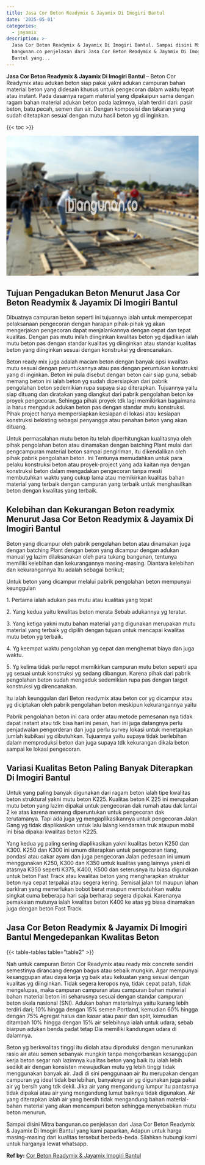 ```yaml
---
title: Jasa Cor Beton Readymix & Jayamix Di Imogiri Bantul
date: '2025-05-01'
categories:
  - jayamix
description: >-
  Jasa Cor Beton Readymix & Jayamix Di Imogiri Bantul. Sampai disini Mitra
  bangunan.co penjelasan dari Jasa Cor Beton Readymix & Jayamix Di Imogiri
  Bantul yang...
---
```


**Jasa Cor Beton Readymix & Jayamix Di Imogiri Bantul** – Beton Cor Readymix atau adukan beton siap pakai yakni adukan campuran bahan material beton yang didesain khusus untuk pengecoran dalam waktu tepat atau instant. Pada dasarnya ragam material yang dipakaipun sama dengan ragam bahan material adukan beton pada lazimnya, ialah terdiri dari: pasir beton, batu pecah, semen dan air. Dengan komposisi dan takaran yang sudah ditetapkan sesuai dengan mutu hasil beton yg di inginkan.

{{< toc >}}

![Jasa Cor Beton Readymix & Jayamix Di Imogiri Bantul](/images/jasa-cor-readymix-08.png)

## Tujuan Pengadukan Beton Menurut Jasa Cor Beton Readymix & Jayamix Di Imogiri Bantul

Dibuatnya campuran beton seperti ini tujuannya ialah untuk mempercepat pelaksanaan pengecoran dengan harapan pihak-pihak yg akan mengerjakan pengecoran dapat menjalankannya dengan cepat dan tepat kualitas. Dengan pas mutu inilah diinginkan kwalitas beton yg dijadikan ialah mutu beton pas dengan standar kualitas yg diinginkan atau standar kualitas beton yang diinginkan sesuai dengan konstruksi yg direncanakan.

Beton ready mix juga adalah macam beton dengan banyak opsi kwalitas mutu sesuai dengan peruntukannya atau pas dengan peruntukan konstruksi yang di inginkan. Beton ini pula disebut dengan beton cair siap guna, sebab memang beton ini ialah beton yg sudah dipersiapkan dari pabrik pengolahan beton sedemikian rupa supaya siap diterapkan. Tujuannya yaitu siap dituang dan diratakan yang diangkut dari pabrik pengolahan beton ke proyek pengecoran. Sehingga pihak proyek tdk lagi memikirkan bagaimana ia harus mengaduk adukan beton pas dengan standar mutu konstruksi. Pihak project hanya mempersiapkan kesiapan di lokasi atau kesiapan konstruksi bekisting sebagai penyangga atau penahan beton yang akan dituang.

Untuk permasalahan mutu beton itu telah diperhitungkan kualitasnya oleh pihak pengolahan beton atau dinamakan dengan batching Plant mulai dari pengcampuran material beton sampai pengiriman, itu dikendalikan oleh pihak pabrik pengolahan beton. Ini Tentunya memudahkan untuk para pelaku konstruksi beton atau proyek-project yang ada kaitan nya dengan konstruksi beton dalam mengadakan pengecoran tanpa mesti membutuhkan waktu yang cukup lama atau memikirkan kualitas bahan material yang terbaik dengan campuran yang terbaik untuk menghasilkan beton dengan kwalitas yang terbaik.

## Kelebihan dan Kekurangan Beton readymix Menurut Jasa Cor Beton Readymix & Jayamix Di Imogiri Bantul

Beton yang dicampur oleh pabrik pengolahan beton atau dinamakan juga dengan batching Plant dengan beton yang dicampur dengan adukan manual yg lazim dilaksanakan oleh para tukang bangunan, tentunya memiliki kelebihan dan kekurangannya masing-masing. Diantara kelebihan dan kekurangannya Itu adalah sebagai berikut;

Untuk beton yang dicampur melalui pabrik pengolahan beton mempunyai keunggulan

1\. Pertama ialah adukan pas mutu atau kualitas yang tepat

2\. Yang kedua yaitu kwalitas beton merata Sebab adukannya yg teratur.

3\. Yang ketiga yakni mutu bahan material yang digunakan merupakan mutu material yang terbaik yg dipilih dengan tujuan untuk mencapai kwalitas mutu beton yg terbaik.

4\. Yg keempat waktu pengolahan yg cepat dan menghemat biaya dan juga waktu.

5\. Yg kelima tidak perlu repot memikirkan campuran mutu beton seperti apa yg sesuai untuk konstruksi yg sedang dibangun. Karena pihak dari pabrik pengolahan beton sudah mengaduk sedemikian rupa pas dengan target konstruksi yg direncanakan.

Itu ialah keunggulan dari Beton readymix atau beton cor yg dicampur atau yg diciptakan oleh pabrik pengolahan beton meskipun kekurangannya yaitu

Pabrik pengolahan beton ini cara order atau metode pemesanan nya tidak dapat instant atau tdk bisa hari ini pesan, hari ini juga datangnya perlu penjadwalan pengorderan dan juga perlu survey lokasi untuk menetapkan jumlah kubikasi yg dibutuhkan. Tujuannya yaitu supaya tidak berlebihan dalam memproduksi beton dan juga supaya tdk kekurangan dikala beton sampai ke lokasi pengecoran.

## Variasi Kualitas Beton Paling Banyak Diterapkan Di Imogiri Bantul

Untuk yang paling banyak digunakan dari ragam beton ialah tipe kwalitas beton struktural yakni mutu beton K225. Kualitas beton K 225 ini merupakan mutu beton yang lazim dipakai untuk pengecoran dak rumah atau dak lantai 2 ke atas karena memang diperuntukan untuk pengecoran dak terutamanya. Tapi ada juga yg mengaplikasikannya untuk pengecoran Jalan Gang yg tidak diaplikasikan untuk lalu lalang kendaraan truk ataupun mobil ini bisa dipakai kwalitas beton K225.

Yang kedua yg paling sering diaplikasikan yakni kualitas beton K250 dan K300. K250 dan K300 ini umum diterapkan untuk pengecoran tiang, pondasi atau cakar ayam dan juga pengecoran Jalan pedesaan ini umum menggunakan K250, K300 dan K350 untuk kualitas yang lainnya yakni di atasnya K350 seperti K375, K400, K500 dan seterusnya itu biasa digunakan untuk beton Fast Track atau kwalitas beton yang mengharapkan struktur beton nya cepat terpakai atau segera kering. Semisal jalan tol maupun lahan parkiran yang memerlukan bobot berat maupun membutuhkan waktu singkat cuma beberapa hari saja berharap segera dipakai. Karenanya pemakaian mutunya ialah kwalitas beton K400 ke atas yg biasa dinamakan juga dengan beton Fast Track.

## Jasa Cor Beton Readymix & Jayamix Di Imogiri Bantul Mengedepankan Kwalitas Beton

{{< table-tables table="table2" >}}

Nah untuk campuran Beton Cor Readymix atau ready mix concrete sendiri semestinya dirancang dengan bagus atau sebaik mungkin. Agar mempunyai kesanggupan atau daya kerja yg baik atau kekuatan yang sesuai dengan kualitas yg diinginkan. Tidak segera keropos nya, tidak cepat patah, tidak mengelupas, maka campuran campuran atau campuran bahan material bahan material beton ini seharusnya sesuai dengan standar campuran beton skala nasional (SNI). Adukan bahan materialnya yaitu kurang lebih terdiri dari; 10% hingga dengan 15% semen Portland, kemudian 60% hingga dengan 75% Agregat halus dan kasar atau pasir dan split, kemudian ditambah 10% hingga dengan 15% air selebihnya ialah untuk udara, sebab biarpun adukan benda padat tetap Dia memiliki kandungan udara di dalamnya.

Beton yg berkwalitas tinggi itu diolah atau diproduksi dengan menurunkan rasio air atau semen sebanyak mungkin tanpa mengorbankan kesanggupan kerja beton segar nah lazimnya kualitas beton yang baik itu ialah lebih sedikit air dengan konsisten mewujudkan mutu yg lebih tinggi tidak menggunakan banyak air. Jadi di sini penggunaan air Itu merupakan dengan campuran yg ideal tidak berlebihan, banyaknya air yg digunakan juga pakai air yg bersih yang tdk dekil. Jika air yang mengandung lumpur itu pantasnya tidak dipakai atau air yang mengandung lumut baiknya tidak digunakan. Air yang diterapkan ialah air yang bersih tidak mengandung bahan material-bahan material yang akan mencampuri beton sehingga menyebabkan mutu beton menurun.

Sampai disini Mitra bangunan.co penjelasan dari Jasa Cor Beton Readymix & Jayamix Di Imogiri Bantul yang kami paparkan, Adapun untuk harga masing-masing dari kualitas tersebut berbeda-beda. Silahkan hubungi kami untuk harganya lewat whatsapp.

**Ref by:** [Cor Beton Readymix & Jayamix Imogiri Bantul](https://id.wikipedia.org/wiki/Cor)
